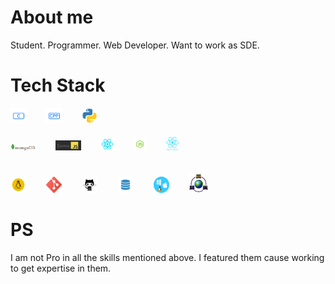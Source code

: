 # About me
  Student.
  Programmer.
  Web Developer.
  Want to work as SDE.
  
# Tech Stack
  <img src="logos/c-logo.png" alt="C" title="C" width="5%">&emsp;&emsp;
  <img src="logos/cpp-logo.png" alt="Cpp" title="Cpp" width="5%">&emsp;&emsp;
  <img src="logos/python.png" alt="Python" title="Python" width="5%">&emsp;&emsp;<br><br>
  <img src="logos/mongoDB-logo.png" alt="mongoDB" title="mongoDB" width="8%">&emsp;&emsp;
  <img src="logos/ExpressJS-logo.jpeg" alt="ExpressJS" title="ExpressJS" width="8%">&emsp;&emsp;
  <img src="logos/React-logo.png" alt="React" title="React" width="4%">&emsp;&emsp;
  <img src="logos/nodeJS-logo.png" alt="nodeJS" title="nodeJS" width="4%">&emsp;&emsp;
  <img src="logos/react-native-logo.png" alt="ReactNative" title="ReactNative" width="4%">&emsp;&emsp;<br><br><br>
  <img src="logos/linux-logo.png" alt="Linux" title="Linux" width="5%">&emsp;&emsp;
  <img src="logos/git-logo.png" alt="GIT" title="GIT" width="5%">&emsp;&emsp;
  <img src="logos/github-logo.png" alt="GitHub" title="GitHub" width="5%">&emsp;&emsp;
  <img src="logos/dbms-logo.png" alt="DBMS" title="DBMS" width="5%">&emsp;&emsp;
  <img src="logos/os-logo.png" alt="OS" title="Operating System" width="5%">&emsp;&emsp;
  <img src="logos/computer-network-logo.png" alt="CN" title="Computer Networks" width="6%">&emsp;&emsp;
  
# PS
  I am not Pro in all the skills mentioned above. I featured them cause working to get expertise in them.
  
  
 
